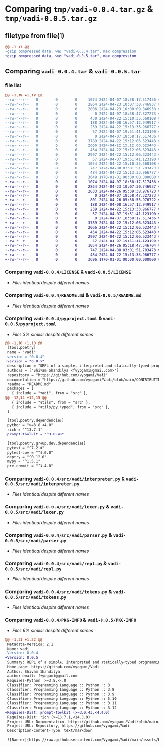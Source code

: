 # Comparing `tmp/vadi-0.0.4.tar.gz` & `tmp/vadi-0.0.5.tar.gz`

## filetype from file(1)

```diff
@@ -1 +1 @@
-gzip compressed data, was "vadi-0.0.4.tar", max compression
+gzip compressed data, was "vadi-0.0.5.tar", max compression
```

## Comparing `vadi-0.0.4.tar` & `vadi-0.0.5.tar`

### file list

```diff
@@ -1,18 +1,18 @@
--rw-r--r--   0        0        0     1074 2024-04-07 18:58:17.517436 vadi-0.0.4/LICENSE
--rw-r--r--   0        0        0     2864 2024-04-23 10:07:30.746937 vadi-0.0.4/README.md
--rw-r--r--   0        0        0     2006 2024-04-23 10:08:09.846938 vadi-0.0.4/pyproject.toml
--rw-r--r--   0        0        0        0 2024-04-07 18:58:47.327273 vadi-0.0.4/src/utils/__init__.py
--rw-r--r--   0        0        0      430 2024-04-22 15:10:35.660108 vadi-0.0.4/src/utils/console.py
--rw-r--r--   0        0        0      188 2024-04-08 16:57:12.949917 vadi-0.0.4/src/utils/constants.py
--rw-r--r--   0        0        0      239 2024-04-22 15:13:33.966777 vadi-0.0.4/src/utils/helpers.py
--rw-r--r--   0        0        0       57 2024-04-07 19:51:41.123190 vadi-0.0.4/src/utils/py.typed
--rw-r--r--   0        0        0        0 2024-04-07 18:58:17.517436 vadi-0.0.4/src/vadi/__init__.py
--rw-r--r--   0        0        0     3789 2024-04-22 15:12:06.623443 vadi-0.0.4/src/vadi/interpreter.py
--rw-r--r--   0        0        0     2066 2024-04-22 15:12:06.623443 vadi-0.0.4/src/vadi/lexer.py
--rw-r--r--   0        0        0      454 2024-04-22 15:12:06.623443 vadi-0.0.4/src/vadi/memory.py
--rw-r--r--   0        0        0     2997 2024-04-22 15:12:06.623443 vadi-0.0.4/src/vadi/parser.py
--rw-r--r--   0        0        0       57 2024-04-07 19:51:41.123190 vadi-0.0.4/src/vadi/py.typed
--rw-r--r--   0        0        0     1054 2024-04-22 15:10:35.660108 vadi-0.0.4/src/vadi/repl.py
--rw-r--r--   0        0        0      747 2024-04-08 03:01:51.703473 vadi-0.0.4/src/vadi/tokens.py
--rw-r--r--   0        0        0      484 2024-04-22 15:13:33.966777 vadi-0.0.4/src/vadi/typedef.py
--rw-r--r--   0        0        0     3648 1970-01-01 00:00:00.000000 vadi-0.0.4/PKG-INFO
+-rw-r--r--   0        0        0     1074 2024-04-07 18:58:17.517436 vadi-0.0.5/LICENSE
+-rw-r--r--   0        0        0     2864 2024-04-23 10:07:30.746937 vadi-0.0.5/README.md
+-rw-r--r--   0        0        0     2033 2024-04-26 05:39:38.976723 vadi-0.0.5/pyproject.toml
+-rw-r--r--   0        0        0        0 2024-04-07 18:58:47.327273 vadi-0.0.5/src/utils/__init__.py
+-rw-r--r--   0        0        0      801 2024-04-26 05:38:55.976722 vadi-0.0.5/src/utils/console.py
+-rw-r--r--   0        0        0      188 2024-04-08 16:57:12.949917 vadi-0.0.5/src/utils/constants.py
+-rw-r--r--   0        0        0      239 2024-04-22 15:13:33.966777 vadi-0.0.5/src/utils/helpers.py
+-rw-r--r--   0        0        0       57 2024-04-07 19:51:41.123190 vadi-0.0.5/src/utils/py.typed
+-rw-r--r--   0        0        0        0 2024-04-07 18:58:17.517436 vadi-0.0.5/src/vadi/__init__.py
+-rw-r--r--   0        0        0     3789 2024-04-22 15:12:06.623443 vadi-0.0.5/src/vadi/interpreter.py
+-rw-r--r--   0        0        0     2066 2024-04-22 15:12:06.623443 vadi-0.0.5/src/vadi/lexer.py
+-rw-r--r--   0        0        0      454 2024-04-22 15:12:06.623443 vadi-0.0.5/src/vadi/memory.py
+-rw-r--r--   0        0        0     2997 2024-04-22 15:12:06.623443 vadi-0.0.5/src/vadi/parser.py
+-rw-r--r--   0        0        0       57 2024-04-07 19:51:41.123190 vadi-0.0.5/src/vadi/py.typed
+-rw-r--r--   0        0        0     1054 2024-04-26 05:18:47.546704 vadi-0.0.5/src/vadi/repl.py
+-rw-r--r--   0        0        0      747 2024-04-08 03:01:51.703473 vadi-0.0.5/src/vadi/tokens.py
+-rw-r--r--   0        0        0      484 2024-04-22 15:13:33.966777 vadi-0.0.5/src/vadi/typedef.py
+-rw-r--r--   0        0        0     3696 1970-01-01 00:00:00.000000 vadi-0.0.5/PKG-INFO
```

### Comparing `vadi-0.0.4/LICENSE` & `vadi-0.0.5/LICENSE`

 * *Files identical despite different names*

### Comparing `vadi-0.0.4/README.md` & `vadi-0.0.5/README.md`

 * *Files identical despite different names*

### Comparing `vadi-0.0.4/pyproject.toml` & `vadi-0.0.5/pyproject.toml`

 * *Files 3% similar despite different names*

```diff
@@ -1,10 +1,10 @@
 [tool.poetry]
 name = "vadi"
-version = "0.0.4"
+version = "0.0.5"
 description = "REPL of a simple, interpreted and statically-typed programming language."
 authors = ["Shivam Shandilya <fvyogami@gmail.com>"]
 repository = "https://github.com/vyogami/Vadi"
 documentation = "https://github.com/vyogami/Vadi/blob/main/CONTRIBUTING.md"
 readme = "README.md"
 packages = [
   { include = "vadi", from = "src" },
@@ -12,14 +12,15 @@
   { include = "utils", from = "src" },
   { include = "utils/py.typed", from = "src" },
 ]
 
 [tool.poetry.dependencies]
 python = ">=3.8,<4.0"
 rich = "^13.7.1"
+prompt-toolkit = "^3.0.43"
 
 [tool.poetry.group.dev.dependencies]
 pytest = "^7.2.0"
 pytest-cov = "^4.0.0"
 deptry = "^0.12.0"
 mypy = "^1.5.1"
 pre-commit = "^3.4.0"
```

### Comparing `vadi-0.0.4/src/vadi/interpreter.py` & `vadi-0.0.5/src/vadi/interpreter.py`

 * *Files identical despite different names*

### Comparing `vadi-0.0.4/src/vadi/lexer.py` & `vadi-0.0.5/src/vadi/lexer.py`

 * *Files identical despite different names*

### Comparing `vadi-0.0.4/src/vadi/parser.py` & `vadi-0.0.5/src/vadi/parser.py`

 * *Files identical despite different names*

### Comparing `vadi-0.0.4/src/vadi/repl.py` & `vadi-0.0.5/src/vadi/repl.py`

 * *Files identical despite different names*

### Comparing `vadi-0.0.4/src/vadi/tokens.py` & `vadi-0.0.5/src/vadi/tokens.py`

 * *Files identical despite different names*

### Comparing `vadi-0.0.4/PKG-INFO` & `vadi-0.0.5/PKG-INFO`

 * *Files 6% similar despite different names*

```diff
@@ -1,21 +1,22 @@
 Metadata-Version: 2.1
 Name: vadi
-Version: 0.0.4
+Version: 0.0.5
 Summary: REPL of a simple, interpreted and statically-typed programming language.
 Home-page: https://github.com/vyogami/Vadi
 Author: Shivam Shandilya
 Author-email: fvyogami@gmail.com
 Requires-Python: >=3.8,<4.0
 Classifier: Programming Language :: Python :: 3
 Classifier: Programming Language :: Python :: 3.8
 Classifier: Programming Language :: Python :: 3.9
 Classifier: Programming Language :: Python :: 3.10
 Classifier: Programming Language :: Python :: 3.11
 Classifier: Programming Language :: Python :: 3.12
+Requires-Dist: prompt-toolkit (>=3.0.43,<4.0.0)
 Requires-Dist: rich (>=13.7.1,<14.0.0)
 Project-URL: Documentation, https://github.com/vyogami/Vadi/blob/main/CONTRIBUTING.md
 Project-URL: Repository, https://github.com/vyogami/Vadi
 Description-Content-Type: text/markdown
 
 ![Banner](https://raw.githubusercontent.com/Vyogami/Vadi/main/assets/banner.png)
```

